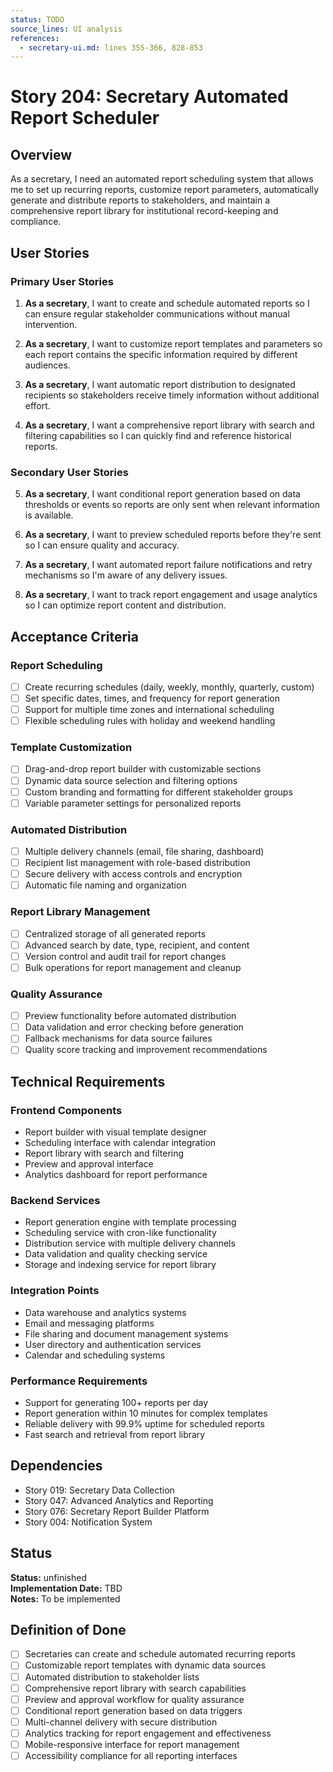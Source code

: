 ```yaml
---
status: TODO
source_lines: UI analysis
references:
  - secretary-ui.md: lines 355-366, 828-853
---
```


# Story 204: Secretary Automated Report Scheduler

## Overview

As a secretary, I need an automated report scheduling system that allows me to set up recurring reports, customize report parameters, automatically generate and distribute reports to stakeholders, and maintain a comprehensive report library for institutional record-keeping and compliance.

## User Stories

### Primary User Stories

1. **As a secretary**, I want to create and schedule automated reports so I can ensure regular stakeholder communications without manual intervention.

2. **As a secretary**, I want to customize report templates and parameters so each report contains the specific information required by different audiences.

3. **As a secretary**, I want automatic report distribution to designated recipients so stakeholders receive timely information without additional effort.

4. **As a secretary**, I want a comprehensive report library with search and filtering capabilities so I can quickly find and reference historical reports.

### Secondary User Stories

5. **As a secretary**, I want conditional report generation based on data thresholds or events so reports are only sent when relevant information is available.

6. **As a secretary**, I want to preview scheduled reports before they're sent so I can ensure quality and accuracy.

7. **As a secretary**, I want automated report failure notifications and retry mechanisms so I'm aware of any delivery issues.

8. **As a secretary**, I want to track report engagement and usage analytics so I can optimize report content and distribution.

## Acceptance Criteria

### Report Scheduling
- [ ] Create recurring schedules (daily, weekly, monthly, quarterly, custom)
- [ ] Set specific dates, times, and frequency for report generation
- [ ] Support for multiple time zones and international scheduling
- [ ] Flexible scheduling rules with holiday and weekend handling

### Template Customization
- [ ] Drag-and-drop report builder with customizable sections
- [ ] Dynamic data source selection and filtering options
- [ ] Custom branding and formatting for different stakeholder groups
- [ ] Variable parameter settings for personalized reports

### Automated Distribution
- [ ] Multiple delivery channels (email, file sharing, dashboard)
- [ ] Recipient list management with role-based distribution
- [ ] Secure delivery with access controls and encryption
- [ ] Automatic file naming and organization

### Report Library Management
- [ ] Centralized storage of all generated reports
- [ ] Advanced search by date, type, recipient, and content
- [ ] Version control and audit trail for report changes
- [ ] Bulk operations for report management and cleanup

### Quality Assurance
- [ ] Preview functionality before automated distribution
- [ ] Data validation and error checking before generation
- [ ] Fallback mechanisms for data source failures
- [ ] Quality score tracking and improvement recommendations

## Technical Requirements

### Frontend Components
- Report builder with visual template designer
- Scheduling interface with calendar integration
- Report library with search and filtering
- Preview and approval interface
- Analytics dashboard for report performance

### Backend Services
- Report generation engine with template processing
- Scheduling service with cron-like functionality
- Distribution service with multiple delivery channels
- Data validation and quality checking service
- Storage and indexing service for report library

### Integration Points
- Data warehouse and analytics systems
- Email and messaging platforms
- File sharing and document management systems
- User directory and authentication services
- Calendar and scheduling systems

### Performance Requirements
- Support for generating 100+ reports per day
- Report generation within 10 minutes for complex templates
- Reliable delivery with 99.9% uptime for scheduled reports
- Fast search and retrieval from report library

## Dependencies

- Story 019: Secretary Data Collection
- Story 047: Advanced Analytics and Reporting
- Story 076: Secretary Report Builder Platform
- Story 004: Notification System


## Status
**Status:** unfinished  
**Implementation Date:** TBD  
**Notes:** To be implemented
## Definition of Done

- [ ] Secretaries can create and schedule automated recurring reports
- [ ] Customizable report templates with dynamic data sources
- [ ] Automated distribution to stakeholder lists
- [ ] Comprehensive report library with search capabilities
- [ ] Preview and approval workflow for quality assurance
- [ ] Conditional report generation based on data triggers
- [ ] Multi-channel delivery with secure distribution
- [ ] Analytics tracking for report engagement and effectiveness
- [ ] Mobile-responsive interface for report management
- [ ] Accessibility compliance for all reporting interfaces